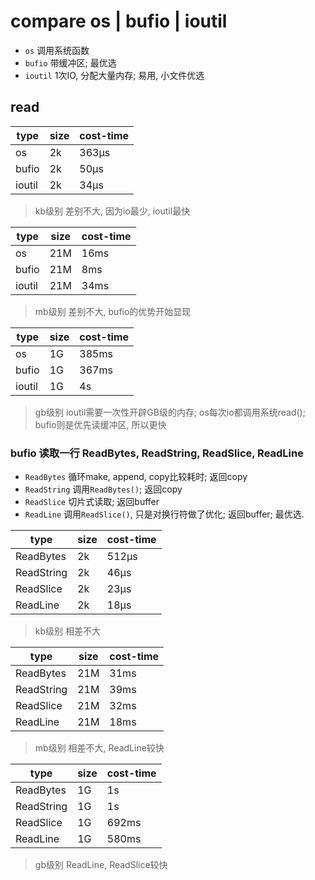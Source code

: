 # compare os | bufio | ioutil

- `os` 调用系统函数
- `bufio` 带缓冲区; 最优选
- `ioutil` 1次IO, 分配大量内存; 易用, 小文件优选

## read

| type   | size | cost-time |
| ------ | ---- | --------- |
| os     | 2k   | 363µs     |
| bufio  | 2k   | 50µs      |
| ioutil | 2k   | 34µs      |

> kb级别 差别不大, 因为io最少, ioutil最快

| type   | size | cost-time |
| ------ | ---- | --------- |
| os     | 21M  | 16ms      |
| bufio  | 21M  | 8ms       |
| ioutil | 21M  | 34ms      |

> mb级别 差别不大, bufio的优势开始显现

| type   | size | cost-time |
| ------ | ---- | --------- |
| os     | 1G   | 385ms     |
| bufio  | 1G   | 367ms     |
| ioutil | 1G   | 4s        |

> gb级别 ioutil需要一次性开辟GB级的内存; os每次io都调用系统read(); bufio则是优先读缓冲区, 所以更快

### bufio 读取一行 ReadBytes, ReadString, ReadSlice, ReadLine

- `ReadBytes` 循环make, append, copy比较耗时; 返回copy
- `ReadString` 调用`ReadBytes()`; 返回copy
- `ReadSlice` 切片式读取; 返回buffer
- `ReadLine` 调用`ReadSlice()`, 只是对换行符做了优化; 返回buffer; 最优选.

| type       | size | cost-time |
| ---------- | ---- | --------- |
| ReadBytes  | 2k   | 512µs     |
| ReadString | 2k   | 46µs      |
| ReadSlice  | 2k   | 23µs      |
| ReadLine   | 2k   | 18µs      |

> kb级别 相差不大

| type       | size | cost-time |
| ---------- | ---- | --------- |
| ReadBytes  | 21M  | 31ms      |
| ReadString | 21M  | 39ms      |
| ReadSlice  | 21M  | 32ms      |
| ReadLine   | 21M  | 18ms      |

> mb级别 相差不大, ReadLine较快

| type       | size | cost-time |
| ---------- | ---- | --------- |
| ReadBytes  | 1G   | 1s        |
| ReadString | 1G   | 1s        |
| ReadSlice  | 1G   | 692ms     |
| ReadLine   | 1G   | 580ms     |

> gb级别 ReadLine, ReadSlice较快

